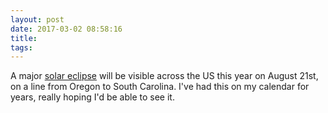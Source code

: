 ```yaml
---
layout: post
date: 2017-03-02 08:58:16
title: 
tags:
---
```


A major [solar eclipse](http://nasa.tumblr.com/post/157489038564) will be visible across the US this year on August 21st, on a line from Oregon to South Carolina. I've had this on my calendar for years, really hoping I'd be able to see it.